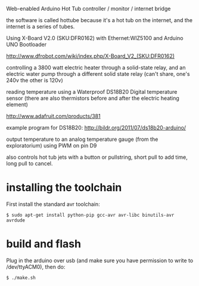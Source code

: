 Web-enabled Arduino Hot Tub controller / monitor / internet bridge

the software is called hottube because it's a hot tub on the internet, and
the internet is a series of tubes.

Using X-Board V2.0 (SKU:DFR0162) with Ethernet:WIZ5100 and Arduino UNO Bootloader

http://www.dfrobot.com/wiki/index.php/X-Board_V2_(SKU:DFR0162)

controlling a 3800 watt electric heater through a solid-state relay, and an electric water pump through a different solid state relay (can't share, one's 240v the other is 120v)

reading temperature using a Waterproof DS18B20 Digital temperature sensor (there are also thermistors before and after the electric heating element)

http://www.adafruit.com/products/381

example program for DS18B20:
http://bildr.org/2011/07/ds18b20-arduino/

output temperature to an analog temperature gauge (from the exploratorium) using PWM on pin D9

also controls hot tub jets with a button or pullstring, short pull to add time, long pull to cancel.

# installing the toolchain

First install the standard avr toolchain:

```
$ sudo apt-get install python-pip gcc-avr avr-libc binutils-avr avrdude
```

# build and flash

Plug in the arduino over usb (and make sure you have permission to write to
/dev/ttyACM0), then do:

```
$ ./make.sh
```
